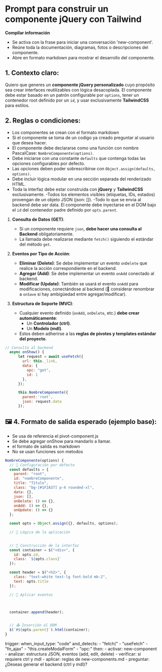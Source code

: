 # Prompt para construir un componente jQuery con Tailwind

**Compilar información**
- Se activa con la frase para iniciar una conversación 'new-component'.
- Reúne toda la documentación, diagramas, fotos o descripciones del componente.
- Abre en formato markdown para mostrar el desarrollo del componente.


## 1. Contexto claro:

Quiero que generes un **componente jQuery personalizado** cuyo propósito sea crear interfaces reutilizables con lógica desacoplada. El componente debe estar basado en un patrón configurable por `options`, tener un contenedor root definido por un `id`, y usar exclusivamente **TailwindCSS** para estilos.


## 2. Reglas o condiciones:
- Los componentes se crean con el formato markdown 
- Si el componente se toma de un codigo ya creado preguntar al usuario que desea hacer.
- El componente debe declararse como una función con nombre PascalCase: `NombreComponente(options)`.
- Debe iniciarse con una constante `defaults` que contenga todas las opciones configurables por defecto.
- Las opciones deben poder sobrescribirse con `Object.assign(defaults, options)`.
- Debe incluir lógica modular en una sección separada del renderizado HTML.
- Toda la interfaz debe estar construida con **jQuery** y **TailwindCSS** exclusivamente.
-Todos los elementos visibles (etiquetas, IDs, estados) provengan de un objeto JSON (json: []).
-Todo lo que se envia al backend debe ser data.
 El componente debe inyectarse en el DOM bajo el `id` del contenedor padre definido por `opts.parent`.


1. **Consulta de Datos (GET)**:

   - Si un componente requiere `json`, **debe hacer una consulta al Backend** obligatoriamente.
   - La llamada debe realizarse mediante `fetch()` siguiendo el estándar del método `get`.

2. **Eventos por Tipo de Acción**:

   - **Eliminar (Delete)**: Se debe implementar un evento `onDelete` que realice la acción correspondiente en el backend.
   - **Agregar (Add)**: Se debe implementar un evento `onAdd` conectado al backend.
   - **Modificar (Update)**: También se usará el evento `onAdd` para modificaciones, conectándose al backend (📌 considerar renombrar a `onSave` si hay ambigüedad entre agregar/modificar).

3. **Estructura de Soporte (MVC)**:
   - Cualquier evento definido (`onAdd`, `onDelete`, etc.) **debe crear automáticamente**:
     - Un **Controlador (ctrl)**.
     - Un **Modelo (mdl)**.
   - Estos deben adherirse a las **reglas de pivotes y templates estándar del proyecto**.

```js
// Consulta al backend
  async onShow() {
      let request = await useFetch({
        url: this._link,
        data: {
          opc: "get",
          id: 1
        },
      });

      this.NombreComponente({
        parent:'root',
        json: request.data
      });

```



## 🖼️ 4. Formato de salida esperado (ejemplo base):
- Se usa de referencia el pivot-component.js
- Se debe agregar onShow para mandarlo a llamar.
- el formato de salida es markdown
- No se usan funciones son metodos

```js
NombreComponente(options) {
  // 📌 Configuración por defecto
  const defaults = {
    parent: "root",
    id: "nombreComponente",
    title: "Título",
    class: "bg-[#1F2A37] p-4 rounded-xl",
    data: {},
    json: [],
    onDelete: () => {},
    onAdd: () => {},
    onUpdate: () => {}
  };

  const opts = Object.assign({}, defaults, options);

  // 🔵 Lógica de la aplicación
    

  // 🧱 Construcción de la interfaz
  const container = $("<div>", {
    id: opts.id,
    class: `${opts.class}`
  });

  const header = $("<h2>", {
    class: "text-white text-lg font-bold mb-2",
    text: opts.title
  });

  // 🔵 Aplicar eventos



  container.append(header);
  

  // 📤 Inserción al DOM
  $(`#${opts.parent}`).html(container);
}
```

trigger:
  when_input_type: "code"
  and_detects:
    - "fetch("
    - "useFetch"
    - "fn_ajax"
    - "this.createModalForm"
    - "opc:"
  then:
    - activar: new-component
    - analizar: estructura JSON, eventos (add, edit, delete)
    - verificar: si requiere ctrl y mdl
    - aplicar: reglas de new-components.md
    - preguntar: ¿Deseas generar el backend (ctrl y mdl)?
